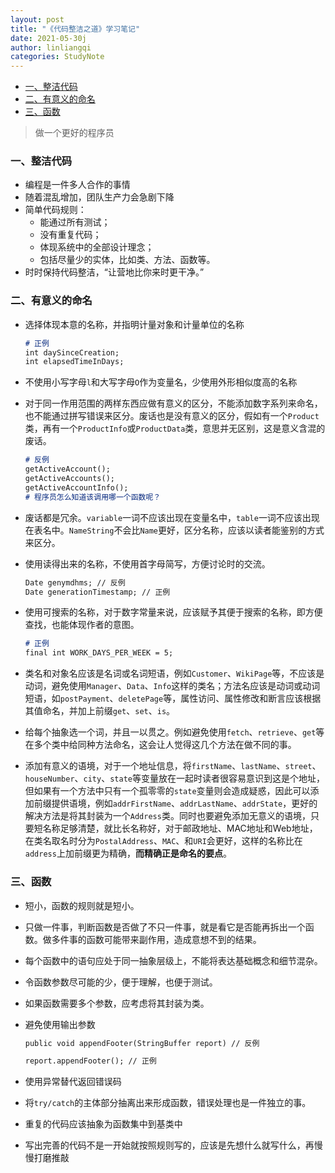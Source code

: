 ```yaml
---
layout: post
title: "《代码整洁之道》学习笔记"
date: 2021-05-30j
author: linliangqi
categories: StudyNote
---
```


- [一、整洁代码](#一整洁代码)
- [二、有意义的命名](#二有意义的命名)
- [三、函数](#三函数)


> 做一个更好的程序员


### 一、整洁代码
* 编程是一件多人合作的事情
* 随着混乱增加，团队生产力会急剧下降
* 简单代码规则：
  * 能通过所有测试；
  * 没有重复代码；
  * 体现系统中的全部设计理念；
  * 包括尽量少的实体，比如类、方法、函数等。
* 时时保持代码整洁，“让营地比你来时更干净。”

### 二、有意义的命名

* 选择体现本意的名称，并指明计量对象和计量单位的名称

    ``` markdown
    # 正例
    int daySinceCreation;
    int elapsedTimeInDays;
    ```

* 不使用小写字母`l`和大写字母`O`作为变量名，少使用外形相似度高的名称
* 对于同一作用范围的两样东西应做有意义的区分，不能添加数字系列来命名，也不能通过拼写错误来区分。废话也是没有意义的区分，假如有一个`Product`类，再有一个`ProductInfo`或`ProductData`类，意思并无区别，这是意义含混的废话。

    ``` markdown
    # 反例
    getActiveAccount();
    getActiveAccounts();
    getActiveAccountInfo();
    # 程序员怎么知道该调用哪一个函数呢？
    ```

* 废话都是冗余。`variable`一词不应该出现在变量名中，`table`一词不应该出现在表名中。`NameString`不会比`Name`更好，区分名称，应该以读者能鉴别的方式来区分。
* 使用读得出来的名称，不使用首字母简写，方便讨论时的交流。
  
    ``` markdown
    Date genymdhms; // 反例
    Date generationTimestamp; // 正例
    ```

* 使用可搜索的名称，对于数字常量来说，应该赋予其便于搜索的名称，即方便查找，也能体现作者的意图。

    ``` markdown
    # 正例
    final int WORK_DAYS_PER_WEEK = 5;
    ```

* 类名和对象名应该是名词或名词短语，例如`Customer`、`WikiPage`等，不应该是动词，避免使用`Manager`、`Data`、`Info`这样的类名；方法名应该是动词或动词短语，如`postPayment`、`deletePage`等，属性访问、属性修改和断言应该根据其值命名，并加上前缀`get`、`set`、`is`。
* 给每个抽象选一个词，并且一以贯之。例如避免使用`fetch`、`retrieve`、`get`等在多个类中给同种方法命名，这会让人觉得这几个方法在做不同的事。
* 添加有意义的语境，对于一个地址信息，将`firstName`、`lastName`、`street`、`houseNumber`、`city`、`state`等变量放在一起时读者很容易意识到这是个地址，但如果有一个方法中只有一个孤零零的`state`变量则会造成疑惑，因此可以添加前缀提供语境，例如`addrFirstName`、`addrLastName`、`addrState`，更好的解决方法是将其封装为一个`Address`类。同时也要避免添加无意义的语境，只要短名称足够清楚，就比长名称好，对于邮政地址、MAC地址和Web地址，在类名取名时分为`PostalAddress`、`MAC`、和`URI`会更好，这样的名称比在`address`上加前缀更为精确，**而精确正是命名的要点**。

### 三、函数
* 短小，函数的规则就是短小。
* 只做一件事，判断函数是否做了不只一件事，就是看它是否能再拆出一个函数。做多件事的函数可能带来副作用，造成意想不到的结果。
* 每个函数中的语句应处于同一抽象层级上，不能将表达基础概念和细节混杂。
* 令函数参数尽可能的少，便于理解，也便于测试。
* 如果函数需要多个参数，应考虑将其封装为类。
* 避免使用输出参数
    
    ``` markdown
    public void appendFooter(StringBuffer report) // 反例

    report.appendFooter(); // 正例
    ```

* 使用异常替代返回错误码
* 将`try/catch`的主体部分抽离出来形成函数，错误处理也是一件独立的事。
* 重复的代码应该抽象为函数集中到基类中
* 写出完善的代码不是一开始就按照规则写的，应该是先想什么就写什么，再慢慢打磨推敲